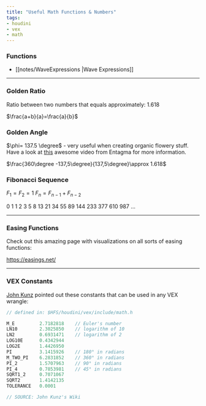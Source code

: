 ```yaml
---
title: "Useful Math Functions & Numbers"
tags:
- houdini
- vex
- math
---
```


### Functions
- [[notes/WaveExpressions |Wave  Expressions]]

---
### Golden Ratio

Ratio between two numbers that equals approximately: 1.618

$\frac{a+b}{a}=\frac{a}{b}$

### Golden Angle

$\phi= 137.5 \degree$ - very useful when creating organic flowery stuff. Have a look at [this](https://entagma.com/td-essentials-create-a-swept-phyllotaxis-operator-in-houdini/) awesome video from Entagma for more information.

$\frac{360\degree -137,5\degree}{137,5\degree}\approx 1.618$

### Fibonacci Sequence

$F_1=F_2=1$       $F_n=F_{n-1} + F_{n-2}$

0  1  1  2  3  5  8  13  21  34  55  89  144  233  377  610  987 ...

---

### Easing Functions

Check out this amazing page with visualizations on all sorts of easing functions:

https://easings.net/

---

### VEX Constants

[John Kunz](https://wiki.johnkunz.com/index.php?title=Mathematical_Functions_in_VEX) pointed out these constants that can be used in any VEX wrangle:

```C++
// defined in: $HFS/houdini/vex/include/math.h  

M_E         2.7182818    // Euler's number
LN10        2.3025850    // logarithm of 10
LN2         0.6931471    // logarithm of 2
LOG10E      0.4342944
LOG2E       1.4426950
PI          3.1415926    // 180° in radians
M_TWO_PI    6.2831852    // 360° in radians
PI_2        1.5707963    // 90° in radians
PI_4        0.7853981    // 45° in radians
SQRT1_2     0.7071067
SQRT2       1.4142135
TOLERANCE   0.0001

// SOURCE: John Kunz's Wiki 
```


